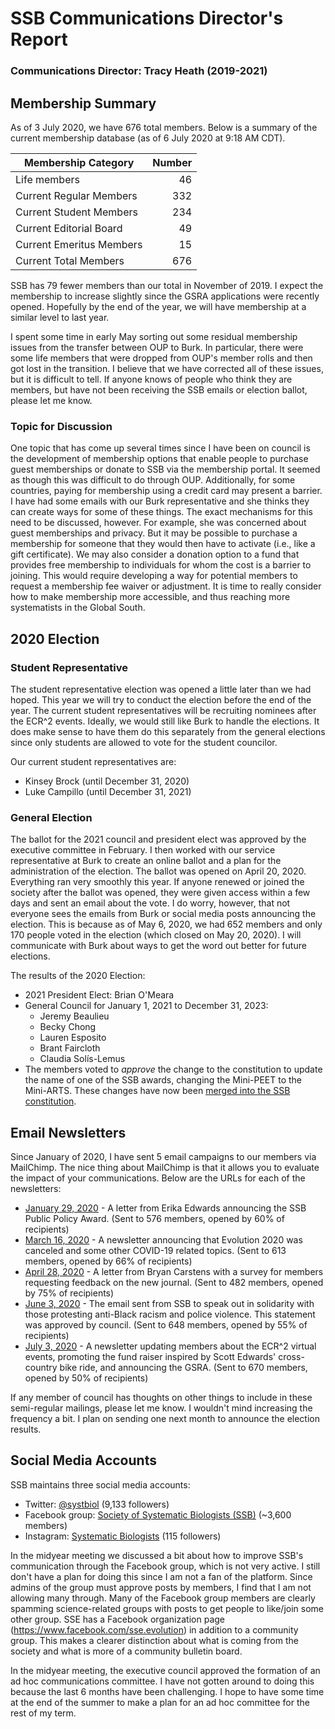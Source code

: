# SSB Communications Director's Report

### Communications Director: Tracy Heath (2019-2021)

## Membership Summary

As of 3 July 2020, we have 676 total members.  Below is a summary of the current membership database (as of 6 July 2020 at 9:18 AM CDT).

**Membership Category**|**Number**
-----|-----:
Life members|46
Current Regular Members|332
Current Student Members|234
Current Editorial Board|49
Current Emeritus Members|15
Current Total Members|676

SSB has 79 fewer members than our total in November of 2019. I expect the membership to increase slightly since the GSRA applications were recently opened. Hopefully by the end of the year, we will have membership at a similar level to last year. 

I spent some time in early May sorting out some residual membership issues from the transfer between OUP to Burk. In particular, there were some life members that were dropped from OUP's member rolls and then got lost in the transition. I believe that we have corrected all of these issues, but it is difficult to tell. If anyone knows of people who think they are members, but have not been receiving the SSB emails or election ballot, please let me know. 

### Topic for Discussion

One topic that has come up several times since I have been on council is the development of membership options that enable people to purchase guest memberships or donate to SSB via the membership portal. It seemed as though this was difficult to do through OUP. Additionally, for some countries, paying for membership using a credit card may present a barrier. I have had some emails with our Burk representative and she thinks they can create ways for some of these things. The exact mechanisms for this need to be discussed, however. For example, she was concerned about guest memberships and privacy. But it may be possible to purchase a membership for someone that they would then have to activate (i.e., like a gift certificate). We may also consider a donation option to a fund that provides free membership to individuals for whom the cost is a barrier to joining. This would require developing a way for potential members to request a membership fee waiver or adjustment. It is time to really consider how to make membership more accessible, and thus reaching more systematists in the Global South. 

## 2020 Election

### Student Representative

The student representative election was opened a little later than we had hoped. This year we will try to conduct the election before the end of the year. The current student representatives will be recruiting nominees after the ECR^2 events. Ideally, we would still like Burk to handle the elections. It does make sense to have them do this separately from the general elections since only students are allowed to vote for the student councilor. 

Our current student representatives are:

* Kinsey Brock (until December 31, 2020)
* Luke Campillo (until December 31, 2021)

### General Election

The ballot for the 2021 council and president elect was approved by the executive committee in February. I then worked with our service representative at Burk to create an online ballot and a plan for the administration of the election. The ballot was opened on April 20, 2020. Everything ran very smoothly this year. If anyone renewed or joined the society after the ballot was opened, they were given access within a few days and sent an email about the vote. I do worry, however, that not everyone sees the emails from Burk or social media posts announcing the election. This is because as of May 6, 2020, we had 652 members and only 170 people voted in the election (which closed on May 20, 2020). I will communicate with Burk about ways to get the word out better for future elections.

The results of the 2020 Election:

* 2021 President Elect: Brian O'Meara
* General Council for January 1, 2021 to December 31, 2023: 
	* Jeremy Beaulieu
	* Becky Chong
	* Lauren Esposito
	* Brant Faircloth
	* Claudia Solís-Lemus
* The members voted to _approve_ the change to the constitution to update the name of one of the SSB awards, changing the Mini-PEET to the Mini-ARTS. These changes have now been [merged into the SSB constitution](https://github.com/systbiol/docs/commit/0e527db4db1223d0739c4478984d2c5835b6039b).


## Email Newsletters

Since January of 2020, I have sent 5 email campaigns to our members via MailChimp. The nice thing about MailChimp is that it allows you to evaluate the impact of your communications. Below are the URLs for each of the newsletters:

- [January 29, 2020](https://mailchi.mp/eca46748863b/ssb-public-policy) - A letter from Erika Edwards announcing the SSB Public Policy Award. (Sent to 576 members, opened by 60% of recipients) 
- [March 16, 2020](https://mailchi.mp/68f8d3dd673d/ssb-update-march2020) - A newsletter announcing that Evolution 2020 was canceled and some other COVID-19 related topics. (Sent to 613 members, opened by 66% of recipients)
- [April 28, 2020](https://mailchi.mp/4893097d9050/ssb-editor-survey-apr2020) - A letter from Bryan Carstens with a survey for members requesting feedback on the new journal. (Sent to 482 members, opened by 75% of recipients)
- [June 3, 2020](https://mailchi.mp/f610d2c4c4c4/solidarity-statement) - The email sent from SSB to speak out in solidarity with those protesting anti-Black racism and police violence. This statement was approved by council. (Sent to 648 members, opened by 55% of recipients)
- [July 3, 2020](https://mailchi.mp/dddc6a701479/ssb-update-july2020) - A newsletter updating members about the ECR^2 virtual events, promoting the fund raiser inspired by Scott Edwards' cross-country bike ride, and announcing the GSRA. (Sent to 670 members, opened by 50% of recipients)

If any member of council has thoughts on other things to include in these semi-regular mailings, please let me know. I wouldn't mind increasing the frequency a bit. I plan on sending one next month to announce the election results.


## Social Media Accounts

SSB maintains three social media accounts:

- Twitter: [@systbiol](https://twitter.com/systbiol) (9,133 followers)
- Facebook group: [Society of Systematic Biologists (SSB)](https://www.facebook.com/groups/SocietySystematicBiologists/) (~3,600 members)
- Instagram: [Systematic Biologists](https://www.instagram.com/systematicbiologists/) (115 followers)

In the midyear meeting we discussed a bit about how to improve SSB's communication through the Facebook group, which is not very active. I still don't have a plan for doing this since I am not a fan of the platform. Since admins of the group must approve posts by members, I find that I am not allowing many through. Many of the Facebook group members are clearly spamming science-related groups with posts to get people to like/join some other group. SSE has a Facebook organization page (https://www.facebook.com/sse.evolution) in addition to a community group. This makes a clearer distinction about what is coming from the society and what is more of a community bulletin board. 

In the midyear meeting, the executive council approved the formation of an ad hoc communications committee. I have not gotten around to doing this because the last 6 months have been challenging. I hope to have some time at the end of the summer to make a plan for an ad hoc committee for the rest of my term.

